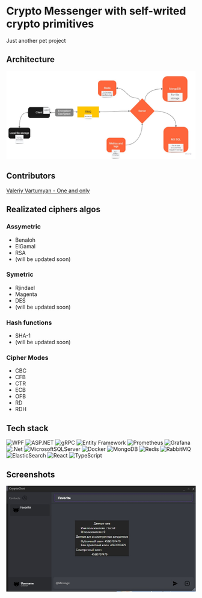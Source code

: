 # Crypto Messenger with self-writed crypto primitives 
Just another pet project

## Architecture
![](.github/Flowchart.jpg)

## Contributors
[Valeriy Vartumyan - One and only](https://github.com/DeoEsor)

## Realizated ciphers algos

### Assymetric

* Benaloh
* ElGamal 
* RSA
* (will be updated soon)

### Symetric

* Rjindael
* Magenta
* DES
* (will be updated soon)

### Hash functions

* SHA-1 
* (will be updated soon)

### Cipher Modes

* CBC
* CFB
* CTR
* ECB 
* OFB
* RD
* RDH

## Tech stack

![WPF](https://img.shields.io/badge/WPF-%20-blueviolet?style=for-the-badge)
![ASP.NET](https://img.shields.io/badge/ASP.NET-%20-informational?style=for-the-badge)
![gRPC](https://img.shields.io/badge/gRPC-%20-red?style=for-the-badge)
![Entity Framework](https://img.shields.io/badge/Entity%20Framework-%20-blueviolet?style=for-the-badge)
![Prometheus](https://img.shields.io/badge/Prometheus-E6522C?style=for-the-badge&logo=Prometheus&logoColor=white)
![Grafana](https://img.shields.io/badge/grafana-%23F46800.svg?style=for-the-badge&logo=grafana&logoColor=white)
![.Net](https://img.shields.io/badge/.NET-5C2D91?style=for-the-badge&logo=.net&logoColor=white)
![MicrosoftSQLServer](https://img.shields.io/badge/Microsoft%20SQL%20Sever-CC2927?style=for-the-badge&logo=microsoft%20sql%20server&logoColor=white)
![Docker](https://img.shields.io/badge/docker-%230db7ed.svg?style=for-the-badge&logo=docker&logoColor=white)
![MongoDB](https://img.shields.io/badge/MongoDB-%234ea94b.svg?style=for-the-badge&logo=mongodb&logoColor=white)
![Redis](https://img.shields.io/badge/redis-%23DD0031.svg?style=for-the-badge&logo=redis&logoColor=white)
![RabbitMQ](https://img.shields.io/badge/Rabbitmq-FF6600?style=for-the-badge&logo=rabbitmq&logoColor=white)
![ElasticSearch](https://img.shields.io/badge/-ElasticSearch-005571?style=for-the-badge&logo=elasticsearch)
![React](https://img.shields.io/badge/react-%2320232a.svg?style=for-the-badge&logo=react&logoColor=%2361DAFB)
![TypeScript](https://img.shields.io/badge/typescript-%23007ACC.svg?style=for-the-badge&logo=typescript&logoColor=white)

## Screenshots
![](.github/preview.jpg)